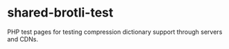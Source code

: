 # shared-brotli-test
PHP test pages for testing compression dictionary support through servers and CDNs.
